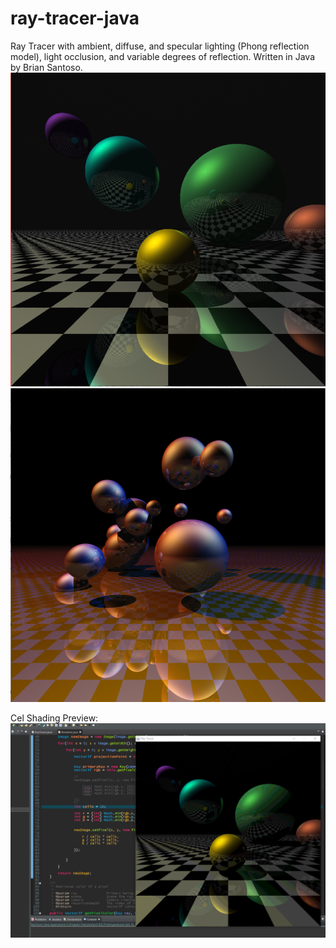 # ray-tracer-java
Ray Tracer with ambient, diffuse, and specular lighting (Phong reflection model), light occlusion, and variable degrees of reflection. Written in Java by Brian Santoso.
![alt tag](https://github.com/BrianSantoso/ray-tracer-java/blob/master/javaRaytracer1.PNG)
![alt tag](https://github.com/BrianSantoso/images/blob/master/raytracer/raytracer2.PNG?raw=true)


Cel Shading Preview:
![alt tag](https://github.com/BrianSantoso/ray-tracer-java/blob/master/celShading.PNG)

